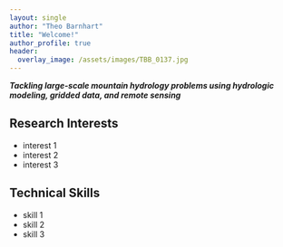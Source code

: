 ```yaml
---
layout: single
author: "Theo Barnhart"
title: "Welcome!"
author_profile: true
header:
  overlay_image: /assets/images/TBB_0137.jpg
---
```


 ***Tackling large-scale mountain hydrology problems using hydrologic modeling, gridded data, and remote sensing***

Research Interests
-----
- interest 1
- interest 2
- interest 3


Technical Skills
----

- skill 1
- skill 2
- skill 3


